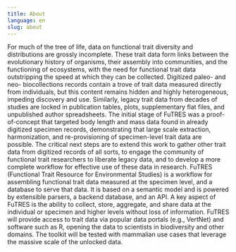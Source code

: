 ```yaml
---
title: About
language: en
slug: about
---
```


For much of the tree of life, data on functional trait diversity and distributions are grossly incomplete. These trait data form links between the evolutionary history of organisms, their assembly into communities, and the functioning of ecosystems, with the need for functional trait data outstripping the speed at which they can be collected. Digitized paleo- and neo- biocollections records contain a trove of trait data measured directly from individuals, but this content remains hidden and highly heterogeneous, impeding discovery and use. Similarly, legacy trait data from decades of studies are locked in publication tables, plots, supplementary flat files, and unpublished author spreadsheets. The initial stage of FuTRES was a proof-of-concept that targeted body length and mass data found in already digitized specimen records, demonstrating that large scale extraction, harmonization, and re-provisioning of specimen-level trait data are possible. The critical next steps are to extend this work to gather other trait data from digitized records of all sorts, to engage the community of functional trait researchers to liberate legacy data, and to develop a more complete workflow for effective use of these data in research. FuTRES (Functional Trait Resource for Environmental Studies) is a workflow for assembling functional trait data measured at the specimen level, and a database to serve that data. It is based on a semantic model and is powered by extensible parsers, a backend database, and an API. A key aspect of FuTRES is the ability to collect, store, aggregate, and share data at the individual or specimen and higher levels without loss of information. FuTRES will provide access to trait data via popular data portals (e.g., VertNet) and software such as R, opening the data to scientists in biodiversity and other domains. The toolkit will be tested with mammalian use cases that leverage the massive scale of the unlocked data.
